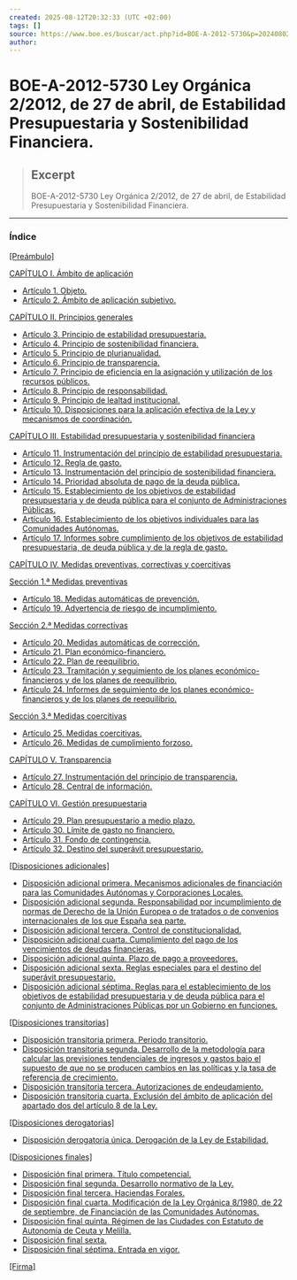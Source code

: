 ```yaml
---
created: 2025-08-12T20:32:33 (UTC +02:00)
tags: []
source: https://www.boe.es/buscar/act.php?id=BOE-A-2012-5730&p=20240802&tn=2
author: 
---
```


# BOE-A-2012-5730 Ley Orgánica 2/2012, de 27 de abril, de Estabilidad Presupuestaria y Sostenibilidad Financiera.

> ## Excerpt
> BOE-A-2012-5730 Ley Orgánica 2/2012, de 27 de abril, de Estabilidad Presupuestaria y Sostenibilidad Financiera.

---
### Índice

[\[Preámbulo\]](https://www.boe.es/buscar/act.php?id=BOE-A-2012-5730&p=20240802&tn=1#preambulo)

[CAPÍTULO I. Ámbito de aplicación](https://www.boe.es/buscar/act.php?id=BOE-A-2012-5730&p=20240802&tn=1#ci)

-   [Artículo 1. Objeto.](https://www.boe.es/buscar/act.php?id=BOE-A-2012-5730&p=20240802&tn=1#a1)
-   [Artículo 2. Ámbito de aplicación subjetivo.](https://www.boe.es/buscar/act.php?id=BOE-A-2012-5730&p=20240802&tn=1#a2)

[CAPÍTULO II. Principios generales](https://www.boe.es/buscar/act.php?id=BOE-A-2012-5730&p=20240802&tn=1#cii)

-   [Artículo 3. Principio de estabilidad presupuestaria.](https://www.boe.es/buscar/act.php?id=BOE-A-2012-5730&p=20240802&tn=1#a3)
-   [Artículo 4. Principio de sostenibilidad financiera.](https://www.boe.es/buscar/act.php?id=BOE-A-2012-5730&p=20240802&tn=1#a4)
-   [Artículo 5. Principio de plurianualidad.](https://www.boe.es/buscar/act.php?id=BOE-A-2012-5730&p=20240802&tn=1#a5)
-   [Artículo 6. Principio de transparencia.](https://www.boe.es/buscar/act.php?id=BOE-A-2012-5730&p=20240802&tn=1#a6)
-   [Artículo 7. Principio de eficiencia en la asignación y utilización de los recursos públicos.](https://www.boe.es/buscar/act.php?id=BOE-A-2012-5730&p=20240802&tn=1#a7)
-   [Artículo 8. Principio de responsabilidad.](https://www.boe.es/buscar/act.php?id=BOE-A-2012-5730&p=20240802&tn=1#a8)
-   [Artículo 9. Principio de lealtad institucional.](https://www.boe.es/buscar/act.php?id=BOE-A-2012-5730&p=20240802&tn=1#a9)
-   [Artículo 10. Disposiciones para la aplicación efectiva de la Ley y mecanismos de coordinación.](https://www.boe.es/buscar/act.php?id=BOE-A-2012-5730&p=20240802&tn=1#a10)

[CAPÍTULO III. Estabilidad presupuestaria y sostenibilidad financiera](https://www.boe.es/buscar/act.php?id=BOE-A-2012-5730&p=20240802&tn=1#ciii)

-   [Artículo 11. Instrumentación del principio de estabilidad presupuestaria.](https://www.boe.es/buscar/act.php?id=BOE-A-2012-5730&p=20240802&tn=1#a11)
-   [Artículo 12. Regla de gasto.](https://www.boe.es/buscar/act.php?id=BOE-A-2012-5730&p=20240802&tn=1#a12)
-   [Artículo 13. Instrumentación del principio de sostenibilidad financiera.](https://www.boe.es/buscar/act.php?id=BOE-A-2012-5730&p=20240802&tn=1#a13)
-   [Artículo 14. Prioridad absoluta de pago de la deuda pública.](https://www.boe.es/buscar/act.php?id=BOE-A-2012-5730&p=20240802&tn=1#a14)
-   [Artículo 15. Establecimiento de los objetivos de estabilidad presupuestaria y de deuda pública para el conjunto de Administraciones Públicas.](https://www.boe.es/buscar/act.php?id=BOE-A-2012-5730&p=20240802&tn=1#a15)
-   [Artículo 16. Establecimiento de los objetivos individuales para las Comunidades Autónomas.](https://www.boe.es/buscar/act.php?id=BOE-A-2012-5730&p=20240802&tn=1#a16)
-   [Artículo 17. Informes sobre cumplimiento de los objetivos de estabilidad presupuestaria, de deuda pública y de la regla de gasto.](https://www.boe.es/buscar/act.php?id=BOE-A-2012-5730&p=20240802&tn=1#a17)

[CAPÍTULO IV. Medidas preventivas, correctivas y coercitivas](https://www.boe.es/buscar/act.php?id=BOE-A-2012-5730&p=20240802&tn=1#civ)

[Sección 1.ª Medidas preventivas](https://www.boe.es/buscar/act.php?id=BOE-A-2012-5730&p=20240802&tn=1#s1)

-   [Artículo 18. Medidas automáticas de prevención.](https://www.boe.es/buscar/act.php?id=BOE-A-2012-5730&p=20240802&tn=1#a18)
-   [Artículo 19. Advertencia de riesgo de incumplimiento.](https://www.boe.es/buscar/act.php?id=BOE-A-2012-5730&p=20240802&tn=1#a19)

[Sección 2.ª Medidas correctivas](https://www.boe.es/buscar/act.php?id=BOE-A-2012-5730&p=20240802&tn=1#s2)

-   [Artículo 20. Medidas automáticas de corrección.](https://www.boe.es/buscar/act.php?id=BOE-A-2012-5730&p=20240802&tn=1#a20)
-   [Artículo 21. Plan económico-financiero.](https://www.boe.es/buscar/act.php?id=BOE-A-2012-5730&p=20240802&tn=1#a21)
-   [Artículo 22. Plan de reequilibrio.](https://www.boe.es/buscar/act.php?id=BOE-A-2012-5730&p=20240802&tn=1#a22)
-   [Artículo 23. Tramitación y seguimiento de los planes económico-financieros y de los planes de reequilibrio.](https://www.boe.es/buscar/act.php?id=BOE-A-2012-5730&p=20240802&tn=1#a23)
-   [Artículo 24. Informes de seguimiento de los planes económico-financieros y de los planes de reequilibrio.](https://www.boe.es/buscar/act.php?id=BOE-A-2012-5730&p=20240802&tn=1#a24)

[Sección 3.ª Medidas coercitivas](https://www.boe.es/buscar/act.php?id=BOE-A-2012-5730&p=20240802&tn=1#s3)

-   [Artículo 25. Medidas coercitivas.](https://www.boe.es/buscar/act.php?id=BOE-A-2012-5730&p=20240802&tn=1#a25)
-   [Artículo 26. Medidas de cumplimiento forzoso.](https://www.boe.es/buscar/act.php?id=BOE-A-2012-5730&p=20240802&tn=1#a26)

[CAPÍTULO V. Transparencia](https://www.boe.es/buscar/act.php?id=BOE-A-2012-5730&p=20240802&tn=1#cv)

-   [Artículo 27. Instrumentación del principio de transparencia.](https://www.boe.es/buscar/act.php?id=BOE-A-2012-5730&p=20240802&tn=1#a27)
-   [Artículo 28. Central de información.](https://www.boe.es/buscar/act.php?id=BOE-A-2012-5730&p=20240802&tn=1#a28)

[CAPÍTULO VI. Gestión presupuestaria](https://www.boe.es/buscar/act.php?id=BOE-A-2012-5730&p=20240802&tn=1#cvi)

-   [Artículo 29. Plan presupuestario a medio plazo.](https://www.boe.es/buscar/act.php?id=BOE-A-2012-5730&p=20240802&tn=1#a29)
-   [Artículo 30. Límite de gasto no financiero.](https://www.boe.es/buscar/act.php?id=BOE-A-2012-5730&p=20240802&tn=1#a30)
-   [Artículo 31. Fondo de contingencia.](https://www.boe.es/buscar/act.php?id=BOE-A-2012-5730&p=20240802&tn=1#a31)
-   [Artículo 32. Destino del superávit presupuestario.](https://www.boe.es/buscar/act.php?id=BOE-A-2012-5730&p=20240802&tn=1#a32)

[\[Disposiciones adicionales\]](https://www.boe.es/buscar/act.php?id=BOE-A-2012-5730&p=20240802&tn=1#daprimera)

-   [Disposición adicional primera. Mecanismos adicionales de financiación para las Comunidades Autónomas y Corporaciones Locales.](https://www.boe.es/buscar/act.php?id=BOE-A-2012-5730&p=20240802&tn=1#daprimera)
-   [Disposición adicional segunda. Responsabilidad por incumplimiento de normas de Derecho de la Unión Europea o de tratados o de convenios internacionales de los que España sea parte.](https://www.boe.es/buscar/act.php?id=BOE-A-2012-5730&p=20240802&tn=1#dasegunda)
-   [Disposición adicional tercera. Control de constitucionalidad.](https://www.boe.es/buscar/act.php?id=BOE-A-2012-5730&p=20240802&tn=1#datercera)
-   [Disposición adicional cuarta. Cumplimiento del pago de los vencimientos de deudas financieras.](https://www.boe.es/buscar/act.php?id=BOE-A-2012-5730&p=20240802&tn=1#dacuarta)
-   [Disposición adicional quinta. Plazo de pago a proveedores.](https://www.boe.es/buscar/act.php?id=BOE-A-2012-5730&p=20240802&tn=1#daquinta)
-   [Disposición adicional sexta. Reglas especiales para el destino del superávit presupuestario.](https://www.boe.es/buscar/act.php?id=BOE-A-2012-5730&p=20240802&tn=1#dasexta)
-   [Disposición adicional séptima. Reglas para el establecimiento de los objetivos de estabilidad presupuestaria y de deuda pública para el conjunto de Administraciones Públicas por un Gobierno en funciones.](https://www.boe.es/buscar/act.php?id=BOE-A-2012-5730&p=20240802&tn=1#daseptima)

[\[Disposiciones transitorias\]](https://www.boe.es/buscar/act.php?id=BOE-A-2012-5730&p=20240802&tn=1#dtprimera)

-   [Disposición transitoria primera. Periodo transitorio.](https://www.boe.es/buscar/act.php?id=BOE-A-2012-5730&p=20240802&tn=1#dtprimera)
-   [Disposición transitoria segunda. Desarrollo de la metodología para calcular las previsiones tendenciales de ingresos y gastos bajo el supuesto de que no se producen cambios en las políticas y la tasa de referencia de crecimiento.](https://www.boe.es/buscar/act.php?id=BOE-A-2012-5730&p=20240802&tn=1#dtsegunda)
-   [Disposición transitoria tercera. Autorizaciones de endeudamiento.](https://www.boe.es/buscar/act.php?id=BOE-A-2012-5730&p=20240802&tn=1#dttercera)
-   [Disposición transitoria cuarta. Exclusión del ámbito de aplicación del apartado dos del artículo 8 de la Ley.](https://www.boe.es/buscar/act.php?id=BOE-A-2012-5730&p=20240802&tn=1#dtcuarta)

[\[Disposiciones derogatorias\]](https://www.boe.es/buscar/act.php?id=BOE-A-2012-5730&p=20240802&tn=1#ddunica)

-   [Disposición derogatoria única. Derogación de la Ley de Estabilidad.](https://www.boe.es/buscar/act.php?id=BOE-A-2012-5730&p=20240802&tn=1#ddunica)

[\[Disposiciones finales\]](https://www.boe.es/buscar/act.php?id=BOE-A-2012-5730&p=20240802&tn=1#dfprimera)

-   [Disposición final primera. Título competencial.](https://www.boe.es/buscar/act.php?id=BOE-A-2012-5730&p=20240802&tn=1#dfprimera)
-   [Disposición final segunda. Desarrollo normativo de la Ley.](https://www.boe.es/buscar/act.php?id=BOE-A-2012-5730&p=20240802&tn=1#dfsegunda)
-   [Disposición final tercera. Haciendas Forales.](https://www.boe.es/buscar/act.php?id=BOE-A-2012-5730&p=20240802&tn=1#dftercera)
-   [Disposición final cuarta. Modificación de la Ley Orgánica 8/1980, de 22 de septiembre, de Financiación de las Comunidades Autónomas.](https://www.boe.es/buscar/act.php?id=BOE-A-2012-5730&p=20240802&tn=1#dfcuarta)
-   [Disposición final quinta. Régimen de las Ciudades con Estatuto de Autonomía de Ceuta y Melilla.](https://www.boe.es/buscar/act.php?id=BOE-A-2012-5730&p=20240802&tn=1#dfquinta)
-   [Disposición final sexta.](https://www.boe.es/buscar/act.php?id=BOE-A-2012-5730&p=20240802&tn=1#dfsexta)
-   [Disposición final séptima. Entrada en vigor.](https://www.boe.es/buscar/act.php?id=BOE-A-2012-5730&p=20240802&tn=1#dfseptima)

[\[Firma\]](https://www.boe.es/buscar/act.php?id=BOE-A-2012-5730&p=20240802&tn=1#firma)
